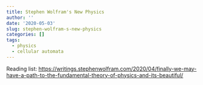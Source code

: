 ```yaml
---
title: Stephen Wolfram's New Physics
author: ''
date: '2020-05-03'
slug: stephen-wolfram-s-new-physics
categories: []
tags:
  - physics
  - cellular automata
---
```


Reading list: 
https://writings.stephenwolfram.com/2020/04/finally-we-may-have-a-path-to-the-fundamental-theory-of-physics-and-its-beautiful/